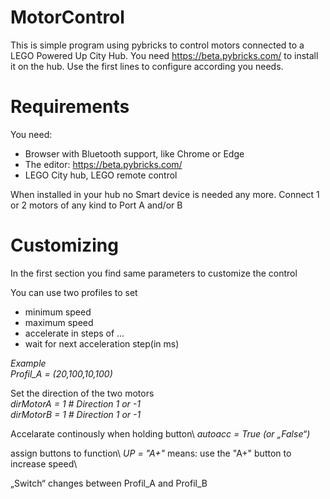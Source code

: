 # MotorControl

This is simple program using pybricks to control motors connected to a LEGO Powered Up City Hub.
You need https://beta.pybricks.com/ to install it on the hub.
Use the first lines to configure according you needs.

# Requirements
You need:
* Browser with Bluetooth support, like Chrome or Edge
* The editor:  https://beta.pybricks.com/ 
* LEGO City hub, LEGO remote control

When installed in your hub no Smart device is needed any more.
Connect 1 or 2 motors of any kind to Port A and/or B

# Customizing
In the first section you find same parameters to customize the control

You can use two profiles to set 
* minimum speed
* maximum speed
* accelerate in steps of ...
* wait for next acceleration step(in ms)

*Example*\
*Profil_A = (20,100,10,100)*

Set the direction of the two motors\
*dirMotorA = 1       # Direction 1 or -1*\
*dirMotorB = 1       # Direction 1 or -1*

Accelarate continously when holding button\ 
*autoacc = True     (or „False“)* 

assign buttons to function\ 
*UP = "A+"* means: use the "A+" button to increase speed\

„Switch“ changes between Profil_A and Profil_B

